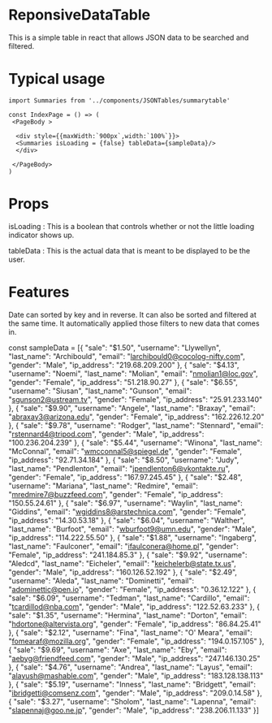 # ReponsiveDataTable

This is a simple table in react that allows JSON data to be searched and filtered.

# Typical usage 
 ```
 import Summaries from '../components/JSONTables/summarytable'

const IndexPage = () => (
  <PageBody >
   
   <div style={{maxWidth:`900px`,width:`100%`}}>
   <Summaries isLoading = {false} tableData={sampleData}/>
   </div>
 
  </PageBody>
)
```

# Props 

isLoading : This is a boolean that controls whether or not the little loading indicator shows up. 

tableData : This is the actual data that is meant to be displayed to be the user. 

# Features

Date can sorted by key and in reverse. It can also be sorted and filtered at the same time. It automatically applied those
filters to new data that comes in. 

const sampleData = [{
  "sale": "$1.50",
  "username": "Llywellyn",
  "last_name": "Archibould",
  "email": "larchibould0@cocolog-nifty.com",
  "gender": "Male",
  "ip_address": "219.68.209.200"
}, {
  "sale": "$4.13",
  "username": "Noemi",
  "last_name": "Molian",
  "email": "nmolian1@loc.gov",
  "gender": "Female",
  "ip_address": "51.218.90.27"
}, {
  "sale": "$6.55",
  "username": "Siusan",
  "last_name": "Gunson",
  "email": "sgunson2@ustream.tv",
  "gender": "Female",
  "ip_address": "25.91.233.140"
}, {
  "sale": "$9.90",
  "username": "Angele",
  "last_name": "Braxay",
  "email": "abraxay3@arizona.edu",
  "gender": "Female",
  "ip_address": "162.226.12.20"
}, {
  "sale": "$9.78",
  "username": "Rodger",
  "last_name": "Stennard",
  "email": "rstennard4@tripod.com",
  "gender": "Male",
  "ip_address": "100.236.204.239"
}, {
  "sale": "$5.44",
  "username": "Winona",
  "last_name": "McConnal",
  "email": "wmcconnal5@spiegel.de",
  "gender": "Female",
  "ip_address": "92.71.34.184"
}, {
  "sale": "$8.50",
  "username": "Judy",
  "last_name": "Pendlenton",
  "email": "jpendlenton6@vkontakte.ru",
  "gender": "Female",
  "ip_address": "167.97.245.45"
}, {
  "sale": "$2.48",
  "username": "Mariana",
  "last_name": "Redmire",
  "email": "mredmire7@buzzfeed.com",
  "gender": "Female",
  "ip_address": "150.55.24.61"
}, {
  "sale": "$6.97",
  "username": "Waylin",
  "last_name": "Giddins",
  "email": "wgiddins8@arstechnica.com",
  "gender": "Female",
  "ip_address": "14.30.53.18"
}, {
  "sale": "$6.04",
  "username": "Walther",
  "last_name": "Burfoot",
  "email": "wburfoot9@umn.edu",
  "gender": "Male",
  "ip_address": "114.222.55.50"
}, {
  "sale": "$1.88",
  "username": "Ingaberg",
  "last_name": "Faulconer",
  "email": "ifaulconera@home.pl",
  "gender": "Female",
  "ip_address": "241.184.85.3"
}, {
  "sale": "$9.92",
  "username": "Aledcd",
  "last_name": "Eicheler",
  "email": "keichelerb@state.tx.us",
  "gender": "Male",
  "ip_address": "160.126.52.192"
}, {
  "sale": "$2.49",
  "username": "Aleda",
  "last_name": "Dominetti",
  "email": "adominettic@pen.io",
  "gender": "Female",
  "ip_address": "0.36.12.122"
}, {
  "sale": "$6.09",
  "username": "Tedman",
  "last_name": "Cardillo",
  "email": "tcardillod@nba.com",
  "gender": "Male",
  "ip_address": "122.52.63.233"
}, {
  "sale": "$1.35",
  "username": "Hermina",
  "last_name": "Dorton",
  "email": "hdortone@altervista.org",
  "gender": "Female",
  "ip_address": "86.84.25.41"
}, {
  "sale": "$2.12",
  "username": "Fina",
  "last_name": "O' Meara",
  "email": "fomearaf@mozilla.org",
  "gender": "Female",
  "ip_address": "194.0.157.105"
}, {
  "sale": "$9.69",
  "username": "Axe",
  "last_name": "Eby",
  "email": "aebyg@friendfeed.com",
  "gender": "Male",
  "ip_address": "247.146.130.25"
}, {
  "sale": "$4.76",
  "username": "Andrea",
  "last_name": "Layus",
  "email": "alayush@mashable.com",
  "gender": "Male",
  "ip_address": "183.128.138.113"
}, {
  "sale": "$5.19",
  "username": "Inness",
  "last_name": "Bridgett",
  "email": "ibridgetti@comsenz.com",
  "gender": "Male",
  "ip_address": "209.0.14.58"
}, {
  "sale": "$3.27",
  "username": "Sholom",
  "last_name": "Lapenna",
  "email": "slapennaj@goo.ne.jp",
  "gender": "Male",
  "ip_address": "238.206.11.133"
}]

